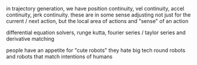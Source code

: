 in trajectory generation, we have position continuity, vel continuity, accel continuity, jerk continuity.
these are in some sense adjusting not just for the current / next action, but the local area of actions and "sense" of an action

differential equation solvers, runge kutta, fourier series / taylor series and derivative matching

people have an appetite for "cute robots"
they hate big tech
round robots and robots that match intentions of humans
